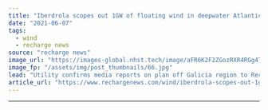 ```yaml
---
title: "Iberdrola scopes out 1GW of floating wind in deepwater Atlantic to Spain's government"
date: "2021-06-07"
tags: 
  - wind
  - recharge news
source: "recharge news"
image_url: "https://images-global.nhst.tech/image/aFR6K2F2ZGozRXR4RGg4TnMxc2Rsc3IrZXJBYVhYZis2T0tabnBRa29sND0=/nhst/binary/68aa1ac15a2209cd63bfdff9a1117e8f"
image_fp: "/assets/img/post_thumbnails/66.jpg"
lead: "Utility confirms media reports on plan off Galicia region to Recharge and adds it has submitted documents on 'several areas' off Spain to ecological transition ministry"
article_url: "https://www.rechargenews.com/wind/iberdrola-scopes-out-1gw-of-floating-wind-in-deepwater-atlantic-to-spains-government/2-1-1021153"
---
```


---
